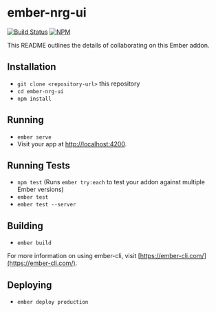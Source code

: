 # ember-nrg-ui

[![Build Status][build-status-img]][build-status-link]
[![NPM][npm-badge-img]][npm-badge-link]

This README outlines the details of collaborating on this Ember addon.

## Installation

* `git clone <repository-url>` this repository
* `cd ember-nrg-ui`
* `npm install`

## Running

* `ember serve`
* Visit your app at [http://localhost:4200](http://localhost:4200).

## Running Tests

* `npm test` (Runs `ember try:each` to test your addon against multiple Ember versions)
* `ember test`
* `ember test --server`

## Building

* `ember build`

For more information on using ember-cli, visit [https://ember-cli.com/](https://ember-cli.com/).

## Deploying

* `ember deploy production`

[build-status-img]: https://travis-ci.com/knoxville-utilities-board/ember-nrg-ui.svg?branch=master
[build-status-link]: https://travis-ci.com/knoxville-utilities-board/ember-nrg-ui
[npm-badge-img]: https://badge.fury.io/js/ember-nrg-ui.svg
[npm-badge-link]: http://badge.fury.io/js/ember-nrg-ui
